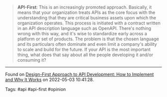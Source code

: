 > **API-First**: This is an increasingly promoted approach. Basically, it means that your organization treats APIs as the core focus with the understanding that they are critical business assets upon which the organization operates. This process is initiated with a contract written in an API description language such as OpenAPI. There's nothing wrong with this way, and it's wise to standardize early across a platform or set of products. The problem is that the chosen language and its particulars often dominate and even limit a company's ability to scale and build for the future. If your API is the most important thing, what does that say about all the people developing it and/or consuming it?

---
Found on [Design-First Approach to API Development: How to Implement and Why It Works](https://www.infoq.com/articles/design-first-api-development/) on 2022-05-03 10:41:28.

Tags: #api #api-first #opinion